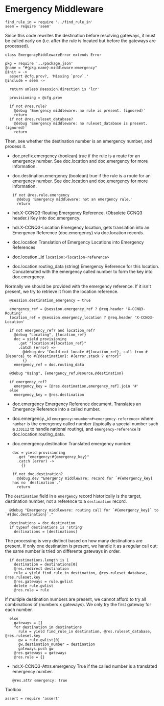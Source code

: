 Emergency Middleware
====================

    find_rule_in = require '../find_rule_in'
    seem = require 'seem'

Since this code rewrites the destination before resolving gateways, it must be called early on (i.e. after the rule is located but before the gateways are processed).

    class EmergencyMiddlewareError extends Error

    pkg = require '../package.json'
    @name = "#{pkg.name}:middleware:emergency"
    @init = ->
      assert @cfg.prov?, 'Missing `prov`.'
    @include = seem ->

      return unless @session.direction is 'lcr'

      provisioning = @cfg.prov

      if not @res.rule?
        @debug 'Emergency middleware: no rule is present. (ignored)'
        return
      if not @res.ruleset_database?
        @debug 'Emergency middleware: no ruleset_database is present. (ignored)'
        return

Then, see whether the destination number is an emergency number, and process it.

* doc.prefix.emergency (boolean) true if the rule is a route for an emergency number. See doc.location and doc.emergency for more information.
* doc.destination.emergency (boolean) true if the rule is a route for an emergency number. See doc.location and doc.emergency for more information.

      if not @res.rule.emergency
        @debug 'Emergency middleware: not an emergency rule.'
        return

* hdr.X-CCNQ3-Routing Emergency Reference. (Obsolete CCNQ3 header.) Key into doc.emergency.
* hdr.X-CCNQ3-Location Emergency location, gets translation into an Emergency Reference (doc.emergency) via doc.location records.
* doc.location Translation of Emergency Locations into Emergency References
* doc.location._id `location:<location-reference>`
* doc.location.routing_data (string) Emergency Reference for this location. Concatenated with the emergency called number to form the key into doc.emergency.

Normally we should be provided with the emergency reference.
If it isn't present, we try to retrieve it from the location reference.

      @session.destination_emergency = true

      emergency_ref = @session.emergency_ref ? @req.header 'X-CCNQ3-Routing'
      location_ref = @session.emergency_location ? @req.header 'X-CCNQ3-Location'

      if not emergency_ref? and location_ref?
        @debug "Locating", {location_ref}
        doc = yield provisioning
          .get "location:#{location_ref}"
          .catch (error) =>
            @debug.dev "Could not locate #{location_ref}, call from #{@source} to #{@destination}: #{error.stack ? error}"
            {}
        emergency_ref = doc.routing_data

      @debug "Using", {emergency_ref,@source,@destination}

      if emergency_ref?
        emergency_key = [@res.destination,emergency_ref].join '#'
      else
        emergency_key = @res.destination

* doc.emergency Emergency Reference document. Translates an Emergency Reference into a called number.
* doc.emergency._id `emergency:<number>#<emergency-reference>` where `number` is the emergency called number (typically a special number such a `330112` to handle national routing), and `emergency-reference` is doc.location.routing_data.
* doc.emergency.destination Translated emergency number.

      doc = yield provisioning
        .get "emergency:#{emergency_key}"
        .catch (error) ->
          {}

      if not doc.destination?
        @debug.dev "Emergency middleware: record for `#{emergency_key} has no `destination`."
        return

The `destination` field in a `emergency` record historically is the target, destination number, not a reference to a `destination` record.

      @debug "Emergency middleware: routing call for `#{emergency_key}` to `#{doc.destination}`."

      destinations = doc.destination
      if typeof destinations is 'string'
        destinations = [destinations]

The processing is very distinct based on how many destinations are present.
If only one destination is present, we handle it as a regular call out; the same number is tried on differente gateways in order.

      if destinations.length is 1
        destination = destinations[0]
        @res.redirect destination
        rule = yield find_rule_in destination, @res.ruleset_database, @res.ruleset.key
        @res.gateways = rule.gwlist
        delete rule.gwlist
        @res.rule = rule

If multiple destination numbers are present, we cannot afford to try all combinations of (numbers x gateways). We only try the first gateway for each number.

      else
        gateways = []
        for destination in destinations
          rule = yield find_rule_in destination, @res.ruleset_database, @res.ruleset.key
          gw = rule.gwlist[0]
          gw.destination_number = destination
          gateways.push gw
        @res.gateways = gateways
        @res.rule = {}

* hdr.X-CCNQ3-Attrs.emergency True if the called number is a translated emergency number.

      @res.attr emergency: true

Toolbox

    assert = require 'assert'
